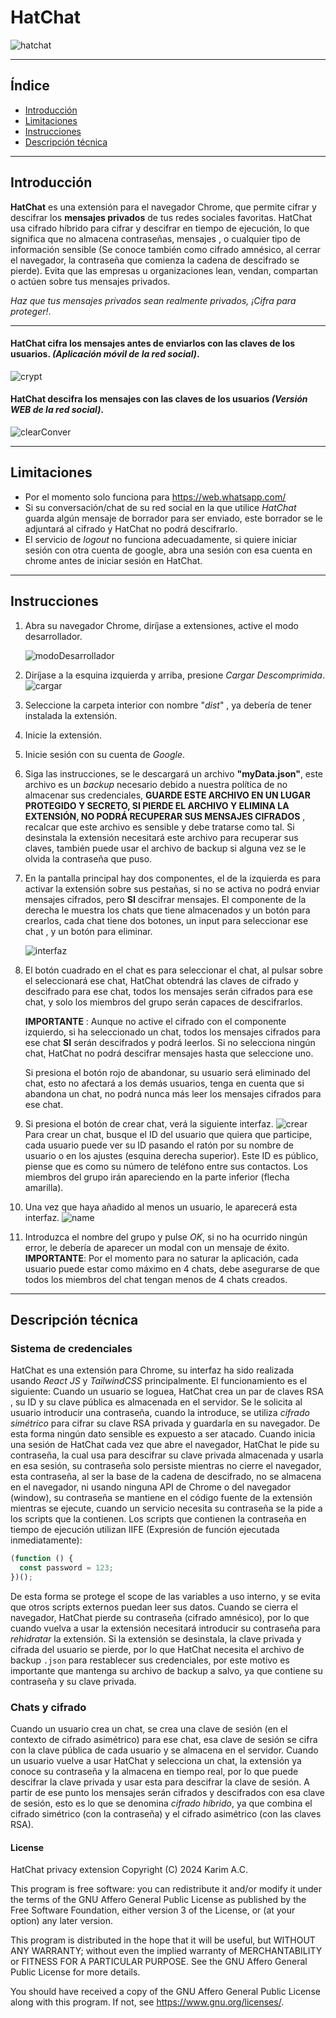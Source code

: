 
# HatChat 

![hatchat](./assets/hatChat-logo.png)

---
## Índice 
- [Introducción](#introducción)
- [Limitaciones](#limitaciones)
- [Instrucciones](#instrucciones)
- [Descripción técnica](#descripción-técnica)
 


---
## Introducción 

**HatChat** es una extensión para el navegador Chrome, que permite cifrar y descifrar los **mensajes privados** de tus redes sociales favoritas.
HatChat usa cifrado híbrido para cifrar y descifrar en tiempo de ejecución, lo que significa que no almacena contraseñas, mensajes , o cualquier tipo de información sensible (Se conoce también como cifrado amnésico, al cerrar el navegador, la contraseña que comienza la cadena de descifrado se pierde).
Evita que las empresas u organizaciones lean, vendan, compartan o actúen sobre tus mensajes privados.

*Haz que tus mensajes privados sean realmente privados, ¡Cifra para proteger!*.

--- 

#### HatChat cifra los mensajes antes de enviarlos con las claves de los usuarios. *(Aplicación móvil de la red social)*.
![crypt](./assets/cryptConver.jpg)
#### HatChat descifra los mensajes con las claves de los usuarios *(Versión WEB de la red social)*.
![clearConver](./assets//clearConver.jpeg)

---
## Limitaciones

- Por el momento solo funciona para <https://web.whatsapp.com/>
- Si su conversación/chat de su red social en la que utilice *HatChat* guarda algún mensaje de borrador para ser enviado, este borrador se le adjuntará al cifrado y HatChat no podrá descifrarlo.
- El servicio de *logout* no funciona adecuadamente, si quiere iniciar sesión con otra cuenta de google, abra una sesión con esa cuenta en chrome antes de iniciar sesión en HatChat.
---
## Instrucciones

1. Abra su navegador Chrome, diríjase a extensiones, active el modo desarrollador.
   
   ![modoDesarrollador](./assets/modoDesarrollador.png)
2. Diríjase a la esquina izquierda y arriba, presione *Cargar Descomprimida*.
   ![cargar](./assets/cargar.png)
3. Seleccione la carpeta interior con nombre "*dist*" , ya debería de tener instalada la extensión.
4. Inicie la extensión.
5. Inicie sesión con su cuenta de *Google*.
6. Siga las instrucciones, se le descargará un archivo **"myData.json"**, este archivo es un *backup* necesario debido a nuestra política de no almacenar sus  credenciales, **GUARDE ESTE ARCHIVO EN UN LUGAR PROTEGIDO Y SECRETO, SI PIERDE EL ARCHIVO Y ELIMINA LA EXTENSIÓN, NO PODRÁ RECUPERAR SUS MENSAJES CIFRADOS** , recalcar que este archivo es sensible y debe tratarse como tal.
   Si desinstala la extensión necesitará este archivo para recuperar sus claves, también puede usar el archivo de backup si alguna vez se le olvida la contraseña que puso.

7. En la pantalla principal hay dos componentes, el de la izquierda es para activar la extensión sobre sus pestañas, si no se activa no podrá enviar mensajes cifrados, pero **SI** descifrar mensajes. El componente de la derecha le muestra los chats que tiene almacenados y un botón para crearlos, cada chat tiene dos botones, un input para seleccionar ese chat , y un botón para eliminar.

   ![interfaz](./assets/interfaz.png)
8. El botón cuadrado en el chat es para seleccionar el chat, al pulsar sobre el seleccionará ese chat, HatChat obtendrá las claves de cifrado y descifrado para ese chat, todos los mensajes serán cifrados para ese chat, y solo los miembros del grupo serán capaces de descifrarlos.

   **IMPORTANTE** : Aunque no active el cifrado con el componente izquierdo, si ha seleccionado un chat, todos los mensajes cifrados para ese chat **SI** serán descifrados y podrá leerlos. Si no selecciona ningún chat, HatChat no podrá descifrar mensajes hasta que seleccione uno.
   
   Si presiona el botón rojo de abandonar, su usuario será eliminado del chat, esto no afectará a los demás usuarios, tenga en cuenta que si abandona un chat, no podrá nunca más leer los mensajes cifrados para ese chat.
   
9. Si presiona el botón de crear chat, verá la siguiente interfaz.
    ![crear](./assets/crearChat.png)
    Para crear un chat, busque el ID del usuario que quiera que participe, cada usuario puede ver su ID pasando el ratón por su nombre de usuario o en los ajustes (esquina derecha superior).
    Este ID es público, piense que es como su número de teléfono entre sus contactos.
    Los miembros del grupo irán apareciendo en la parte inferior (flecha amarilla).
    
10. Una vez que haya añadido al menos un usuario, le aparecerá esta interfaz.
    ![name](./assets/name.png)    
    
11. Introduzca el nombre del grupo y pulse *OK*, si no ha ocurrido ningún error, le debería de aparecer un modal con un mensaje de éxito.
    **IMPORTANTE**: Por el momento para no saturar la aplicación, cada usuario puede estar como máximo en 4 chats, debe asegurarse de que todos los miembros del chat tengan menos de 4 chats creados.

---
## Descripción técnica

### Sistema de credenciales
HatChat es una extensión para Chrome, su interfaz ha sido realizada usando *React JS* y *TailwindCSS* principalmente. 
El funcionamiento es el siguiente:
Cuando un usuario se loguea, HatChat crea un par de claves RSA , su ID y su clave pública es almacenada en el servidor. Se le solicita al usuario introducir una contraseña, cuando la introduce, se utiliza *cifrado simétrico* para cifrar su clave RSA privada y guardarla en su navegador. De esta forma ningún dato sensible es expuesto a ser atacado.
Cuando inicia una sesión de HatChat cada vez que abre el navegador, HatChat le pide su contraseña, la cual usa para descifrar su clave privada almacenada y usarla en esa sesión, su contraseña solo persiste mientras no cierre el navegador, esta contraseña, al ser la base de la cadena de descifrado, no se almacena en el navegador, ni usando ninguna API de Chrome o del navegador (window), su contraseña se mantiene en el código fuente de la extensión mientras se ejecute, cuando un servicio necesita su contraseña se la pide a los scripts que la contienen.
Los scripts que contienen la contraseña en tiempo de ejecución utilizan IIFE (Expresión de función ejecutada inmediatamente):
```js
(function () {
  const password = 123;
})();

```
De esta forma se protege el scope de las variables a uso interno, y se evita que otros scripts externos puedan leer sus datos.
Cuando se cierra el navegador, HatChat pierde su contraseña (cifrado amnésico), por lo que cuando vuelva a usar la extensión necesitará introducir su contraseña para *rehidratar* la extensión.
Si la extensión se desinstala, la clave privada y cifrada del usuario se pierde, por lo que HatChat necesita el archivo de backup `.json` para restablecer sus credenciales, por este motivo es importante que mantenga su archivo de backup a salvo, ya que contiene su contraseña y su clave privada.

### Chats y cifrado
Cuando un usuario crea un chat, se crea una clave de sesión (en el contexto de cifrado asimétrico) para ese chat, esa clave de sesión se cifra con la clave pública de cada usuario y se almacena en el servidor.
Cuando un usuario vuelve a usar HatChat y selecciona un chat, la extensión ya conoce su contraseña y la almacena en tiempo real, por lo que puede descifrar la clave privada y usar esta para descifrar la clave de sesión. A partir de ese punto los mensajes serán cifrados y descifrados con esa clave de sesión, esto es lo que se denomina *cifrado híbrido*, ya que combina el cifrado simétrico (con la contraseña) y el cifrado asimétrico (con las claves RSA).

#### License
HatChat privacy extension
Copyright (C) 2024 Karim A.C.

This program is free software: you can redistribute it and/or modify
it under the terms of the GNU Affero General Public License as
published by the Free Software Foundation, either version 3 of the
License, or (at your option) any later version.

This program is distributed in the hope that it will be useful,
but WITHOUT ANY WARRANTY; without even the implied warranty of
MERCHANTABILITY or FITNESS FOR A PARTICULAR PURPOSE.  See the
GNU Affero General Public License for more details.

You should have received a copy of the GNU Affero General Public License
along with this program.  If not, see <https://www.gnu.org/licenses/>.
